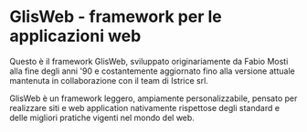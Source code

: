 # GlisWeb - framework per le applicazioni web
Questo è il framework GlisWeb, sviluppato originariamente da Fabio Mosti alla fine degli anni '90
e costantemente aggiornato fino alla versione attuale mantenuta in collaborazione con il team di Istrice srl.

GlisWeb è un framework leggero, ampiamente personalizzabile, pensato per realizzare siti e web application
nativamente rispettose degli standard e delle migliori pratiche vigenti nel mondo del web.


